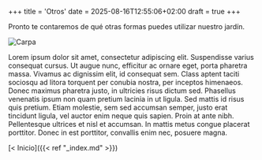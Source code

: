 +++
title = 'Otros'
date = 2025-08-16T12:55:06+02:00
draft = true
+++

Pronto te contaremos de qué otras formas puedes utilizar nuestro jardín.

![Carpa](/images/otros.jpeg)

Lorem ipsum dolor sit amet, consectetur adipiscing elit. Suspendisse varius consequat cursus. Ut augue nunc, efficitur ac ornare eget, porta pharetra massa. Vivamus ac dignissim elit, id consequat sem. Class aptent taciti sociosqu ad litora torquent per conubia nostra, per inceptos himenaeos. Donec maximus pharetra justo, in ultricies risus dictum sed. Phasellus venenatis ipsum non quam pretium lacinia in ut ligula. Sed mattis id risus quis pretium. Etiam molestie, sem sed accumsan semper, justo erat tincidunt ligula, vel auctor enim neque quis sapien. Proin at ante nibh. Pellentesque ultrices et nisl et accumsan. In mattis metus congue placerat porttitor. Donec in est porttitor, convallis enim nec, posuere magna. 

[< Inicio]({{< ref "_index.md" >}})